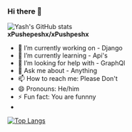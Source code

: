 ### Hi there 👋
![Yash's GitHub stats](https://github-readme-stats.vercel.app/api?username=YaSh8202&show_icons=true&theme=flag-india)<br>
**xPushepeshx/xPushpeshx**
- 🔭 I’m currently working on - Django
- 🌱 I’m currently learning - Api's
- 🤔 I’m looking for help with - GraphQl
- 💬 Ask me about - Anything
- 📫 How to reach me: Please Don't
- 😄 Pronouns: He/him
- ⚡ Fun fact: You are funnny
- 
[![Top Langs](https://github-readme-stats.vercel.app/api/top-langs/?username=YaSh8202&layout=compact)](https://github.com/YaSh8202/github-readme-stats)
